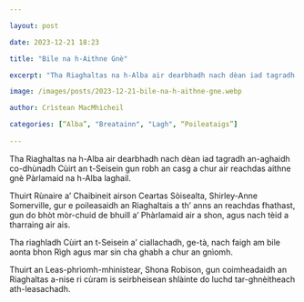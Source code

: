 ```yaml
---

layout: post

date: 2023-12-21 18:23

title: "Bile na h-Aithne Gnè"

excerpt: "Tha Riaghaltas na h-Alba air dearbhadh nach dèan iad tagradh an-aghaidh co-dhùnadh Cùirt an t-Seisein gun robh an casg a chur air reachdas aithne gnè Pàrlamaid na h-Alba laghail."

image: /images/posts/2023-12-21-bile-na-h-aithne-gne.webp

author: Crìstean MacMhìcheil

categories: [“Alba”, "Breatainn", "Lagh", “Poileataigs”]
  
---
```


Tha Riaghaltas na h-Alba air dearbhadh nach dèan iad tagradh an-aghaidh co-dhùnadh Cùirt an t-Seisein gun robh an casg a chur air reachdas aithne gnè Pàrlamaid na h-Alba laghail.

Thuirt Rùnaire a’ Chaibineit airson Ceartas Sòisealta, Shirley-Anne Somerville, gur e poileasaidh an Riaghaltais a th’ anns an reachdas fhathast, gun do bhòt mòr-chuid de bhuill a’ Phàrlamaid air a shon, agus nach tèid a tharraing air ais.

Tha riaghladh Cùirt an t-Seisein a’ ciallachadh, ge-tà, nach faigh am bile aonta bhon Rìgh agus mar sin cha ghabh a chur an gnìomh.

Thuirt an Leas-phrìomh-mhinistear, Shona Robison, gun coimheadaidh an Riaghaltas a-nise ri cùram is seirbheisean shlàinte do luchd tar-ghnèitheach ath-leasachadh.
